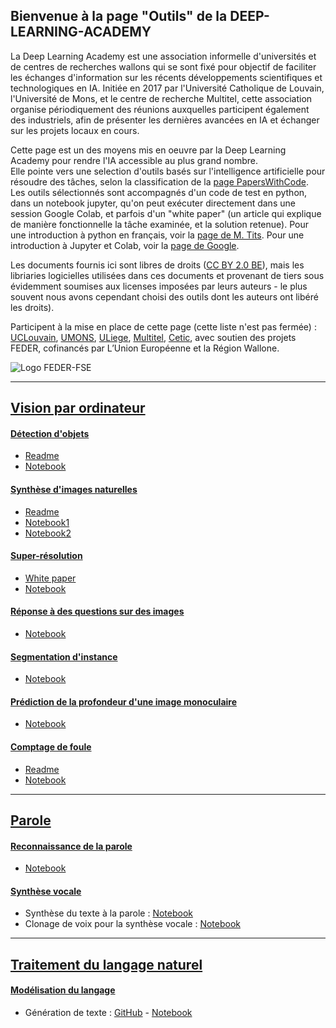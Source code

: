 ## Bienvenue à la page "Outils" de la DEEP-LEARNING-ACADEMY

La Deep Learning Academy est une association informelle d'universités et de centres de recherches wallons qui se sont fixé pour objectif de faciliter les échanges d'information sur les récents développements scientifiques et technologiques en IA. Initiée en 2017 par l'Université Catholique de Louvain, l'Université de Mons, et le centre de recherche Multitel, cette association organise périodiquement des réunions auxquelles participent également des industriels, afin de présenter les dernières avancées en IA et échanger sur les projets locaux en cours.

Cette page est un des moyens mis en oeuvre par la Deep Learning Academy pour rendre l'IA accessible au plus grand nombre.  
Elle pointe vers une selection d'outils basés sur l'intelligence artificielle pour résoudre des tâches, selon la classification de la  [page PapersWithCode](https://paperswithcode.com/sota). Les outils sélectionnés sont accompagnés d'un code de test en python, dans un notebook jupyter, qu'on peut exécuter directement dans une session Google Colab, et parfois d'un "white paper" (un article qui explique de manière fonctionnelle la tâche examinée, et la solution retenue). Pour une introduction à python en français, voir la [page de M. Tits](https://github.com/titsitits/Python_Data_Science). Pour une introduction à Jupyter et Colab, voir la [page de Google](https://colab.research.google.com/notebooks/welcome.ipynb).    

Les documents fournis ici sont libres de droits ([CC BY 2.0 BE](https://creativecommons.org/licenses/by/2.0/be/)), mais les libriaries logicielles utilisées dans ces documents et provenant de tiers sous évidemment soumises aux licenses imposées par leurs auteurs - le plus souvent nous avons cependant choisi des outils dont les auteurs ont libéré les droits). 

Participent à la mise en place de cette page (cette liste n'est pas fermée) : 
[UCLouvain](https://uclouvain.be), [UMONS](https://web.umons.ac.be), [ULiege](http://www.uliege.be), [Multitel](https://www.multitel.be), [Cetic](https://www.cetic.be/), avec soutien des projets FEDER, cofinancés par L’Union Européenne et la Région Wallone.

![Logo FEDER-FSE](https://www.enmieux.be/sites/default/files/assets/media-files/signatures/vignette_FEDER_FSE%2BWAL%2BFWB.png)

 
----
## [Vision par ordinateur](https://paperswithcode.com/area/computer-vision)

#### [Détection d'objets](https://paperswithcode.com/task/object-detection)
* [Readme](https://github.com/numediart/yolov3_tensorflow)
* [Notebook](https://github.com/numediart/yolov3_tensorflow/blob/master/test.ipynb)

#### [Synthèse d'images naturelles](https://paperswithcode.com/task/conditional-image-generation)
* [Readme](https://github.com/numediart/ImageSynthesis)
* [Notebook1](https://github.com/numediart/ImageSynthesis/blob/master/HuggingFace/BigGan_handsonai_1.ipynb)
* [Notebook2](https://github.com/numediart/ImageSynthesis/blob/master/ivclab/BigGan_handsonai_2.ipynb)

#### [Super-résolution](https://paperswithcode.com/task/super-resolution)
* [White paper](https://docs.google.com/document/d/1XUFQAgdzNDIg7zXevipnMst7eMTujhB0y_XNJYEhWgY/edit?usp=sharing)
* [Notebook](https://colab.research.google.com/github/titsitits/Test_images_superresolution/blob/master/Super_resolution_comparison.ipynb)

#### [Réponse à des questions sur des images](https://paperswithcode.com/task/visual-question-answering)
* [Notebook](https://github.com/numediart/Visual-Question-Answering)

#### [Segmentation d'instance](https://paperswithcode.com/task/instance-segmentation)
* [Notebook](https://github.com/numediart/InstanceSegmentation)

#### [Prédiction de la profondeur d'une image monoculaire](https://paperswithcode.com/task/monocular-depth-estimation)
* [Notebook](https://colab.research.google.com/drive/18VnxzAmFutrGK-FT6FxPITjMoT3wylgU)

#### [Comptage de foule](https://paperswithcode.com/task/crowd-counting)
* [Readme](https://github.com/numediart/Crowd-Counting-with-MCNNs)
* [Notebook](https://github.com/numediart/Crowd-Counting-with-MCNNs/blob/master/test.ipynb)

----
## [Parole](https://paperswithcode.com/area/speech)

#### [Reconnaissance de la parole](https://paperswithcode.com/task/speech-recognition)
* [Notebook](https://colab.research.google.com/drive/1Z6VIRZ_sX314hyev3Gm5gBqvm1wQVo-a)

#### [Synthèse vocale](https://paperswithcode.com/task/speech-synthesis)
* Synthèse du texte à la parole : [Notebook](https://colab.research.google.com/drive/11okUcZmPmSJF8bWqUn_Ae4XI7urHLPs-)
* Clonage de voix pour la synthèse vocale : [Notebook](https://colab.research.google.com/drive/1WERg0eK9mVZYSbE0faQM4VH3NTdrOuUS)

----
## [Traitement du langage naturel](https://paperswithcode.com/area/natural-language-processing)
#### [Modélisation du langage](https://paperswithcode.com/task/language-modelling)
* Génération de texte : [GitHub](https://github.com/numediart/Text-Generation) - [Notebook](https://colab.research.google.com/drive/1d4Ffe-cR6TWDgUYDInTUqUTqk1-SyP9O#scrollTo=hFWa2On1yoZy)


